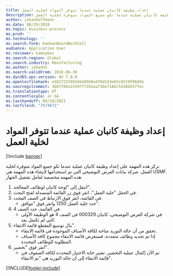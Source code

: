 ```yaml
---
title: إعداد وظيفة كانبان عملية عندما تتوفر المواد لخلية العمل
description: تركز هذه المهمة على إعداد وظيفة كانبان عملية عندما تكو جميع المواد متوفرة لخلية العمل.
author: johanhoffmann
ms.date: 08/29/2018
ms.topic: business-process
ms.prod: ''
ms.technology: ''
ms.search.form: KanbanBoardWorkCell
audience: Application User
ms.reviewer: kamaybac
ms.search.region: Global
ms.search.industry: Manufacturing
ms.author: johanho
ms.search.validFrom: 2016-06-30
ms.dyn365.ops.version: AX 7.0.0
ms.openlocfilehash: e16272376924da03b0a470d143e03c8319f06d5b
ms.sourcegitcommit: 3b87f042a7e97f72b5aa73bef186c5426b937fec
ms.translationtype: HT
ms.contentlocale: ar-SA
ms.lasthandoff: 09/29/2021
ms.locfileid: "7573671"
---
```

# <a name="prepare-a-process-kanban-job-when-materials-are-available-for-the-work-cell"></a>إعداد وظيفة كانبان عملية عندما تتوفر المواد لخلية العمل

[!include [banner](../../includes/banner.md)]

تركز هذه المهمة على إعداد وظيفة كانبان عملية عندما تكو جميع المواد متوفرة لخلية العمل. شركة بيانات العرض التوضيحي التي تم استخدامها لإنشاء هذه المهمة هي USMF.‬ هذه المهمة مخصصة لعامل تشغيل الجهاز.

1. انتقل إلى "‏‫لوحة كانبان لوظائف المعالجة‬".
2. في الحقل "خلية العمل"، انقر فوق زر القائمة المنسدلة لفتح البحث.
3. في القائمة، انقر فوق الارتباط في الصف المحدد.
    * حدد خلية العمل 1250 وانقر فوق "موافق".  
4. في القائمة، حدد الصف 4.
    * في شركة العرض التوضيحي، كانبان 000329 في الصف 4 هو الوظيفة الأولى التي لم تكتمل بعد.  
5. بدّل توسيع المقطع قائمة الانتقاء".
    * تحقق من أن حالة التوريد متاحة لكافة الأصناف الموجودة في قائمة الانتقاء.  
    * إذا تم تحديد وظائف متعددة، فستعرض قائمة الانتقاء مجموع كافة الأصناف المطلوبة للوظائف المحددة.  
6. انقر فوق "تحضير‬".
    * تم الآن إكمال عملية التحضير. تشير خانة الاختيار المحددة لكافة الصفوف في قائمة الانتقاء إلى أن حالة التوريد هي "تم الانتقاء".  



[!INCLUDE[footer-include](../../../includes/footer-banner.md)]